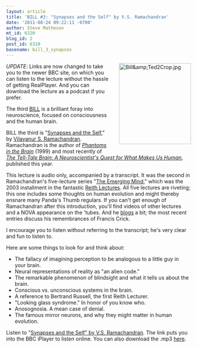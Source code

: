 ```yaml
---
layout: article
title: 'BILL #3: "Synapses and the Self" by V.S. Ramachandran'
date: '2011-08-24 09:22:11 -0700'
author: Steve Matheson
mt_id: 6320
blog_id: 2
post_id: 6320
basename: bill_3_synapses
---
```

<img src="/PT/uploads/2011/Bill&Ted2Crop.jpg" alt="Bill&amp;amp;Ted2Crop.jpg" width="196" height="221" style="float: right; margin: 0 0 20px 20px;" class="mt-image-right" />_UPDATE_: Links are now changed to take you to the newer BBC site, on which you can listen to the lecture without the hassle of getting RealPlayer. And you can download the lecture as a podcast if you prefer.

The third [BILL](http://pandasthumb.org/archives/2011/07/they-have-ted-w.html) is a brilliant foray into neuroscience, focused on consciousness and the human brain.

BILL the third is "[Synapses and the Self](http://www.bbc.co.uk/programmes/p00gpxhb)," by [Vilayanur S. Ramachandran](http://cbc.ucsd.edu/ramabio.html). Ramachandran is the author of [_Phantoms in the Brain_](http://books.google.com/books?id=TMnuNquN2RgC) (1999) and most recently of [_The Tell-Tale Brain: A Neuroscientist's Quest for What Makes Us Human_](http://books.google.com/books?id=Y5vLDglww74C&amp;printsec=frontcover#v=onepage&amp;q&amp;f=false), published this year.

This lecture is audio only, accompanied by a transcript. It was the second in Ramachandran's five-lecture series "[The Emerging Mind](http://www.bbc.co.uk/programmes/p00ghvck)," which was the 2003 installment in the fantastic [Reith Lectures](http://www.bbc.co.uk/programmes/b00729d9). All five lectures are riveting; this one includes some thoughts on human evolution and might thereby ensnare many Panda's Thumb regulars. If you can't get enough of Ramachandran after this introduction, you'll find videos of other lectures and a NOVA appearance on the 'tubes. And he [blogs](http://cbc.ucsd.edu/blog/blog.php) a bit; the most recent entries discuss his remembrances of Francis Crick.

I encourage you to listen without referring to the transcript; he's very clear and fun to listen to.

Here are some things to look for and think about:



* The fallacy of imagining perception to be analogous to a little guy in your brain.
* Neural representations of reality as "an alien code."
* The remarkable phenomenon of blindsight and what it tells us about the brain.
* Conscious vs. unconscious systems in the brain.
* A reference to Bertrand Russell, the first Reith Lecturer.
* "Looking glass syndrome." In honor of you know who.
* Anosognosia. A mean case of denial.
* The famous mirror neurons, and why they might matter in human evolution.


Listen to "[Synapses and the Self" by V.S. Ramachandran](http://www.bbc.co.uk/iplayer/console/p00gpxhb). The link puts you into the BBC iPlayer to listen online. You can also download the .mp3 [here](http://downloads.bbc.co.uk/podcasts/radio4/rla76/rla76_20030409-0900a.mp3).

